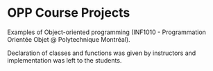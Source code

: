 # OPP Course Projects

Examples of Object-oriented programming (INF1010 - Programmation Orientée Objet @ Polytechnique Montréal).

Declaration of classes and functions was given by instructors and implementation was left to the students.

